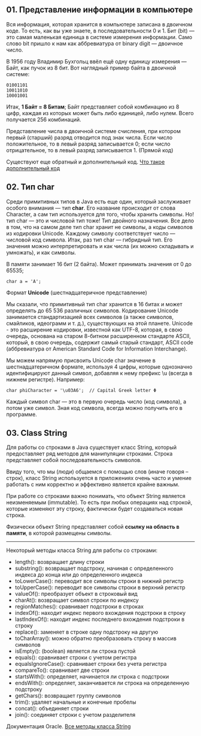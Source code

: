 ## 01. Представление информации в компьютере
Вся информация, которая хранится в компьютере записана в двоичном коде. То есть, как вы уже знаете, в последовательности 0 и 1. Бит (bit) — это самая маленькая единица в системе измерения информации. Само слово bit пришло к нам как аббревиатура от binary digit — двоичное число.

В 1956 году Владимир Бухгольц ввёл ещё одну единицу измерения — Байт, как пучок из 8 бит. 
Вот наглядный пример байта в двоичной системе:

```
01001101
10011010
10001001
```

Итак, **1 Байт = 8 Битам**; Байт представляет собой комбинацию из 8 цифр, каждая из которых может быть либо единицей, либо нулем. Всего получается 256 комбинаций.

Представление числа в двоичной системе счисления, при котором первый (старший) разряд отводится под знак числа. Если число положительное, то в левый разряд записывается 0; если число отрицательное, то в левый разряд записывается 1. (Прямой код)

Существуют еще обратный и дополнительный код.
[Что такое дополнительный код](https://ru.wikipedia.org/wiki/%D0%94%D0%BE%D0%BF%D0%BE%D0%BB%D0%BD%D0%B8%D1%82%D0%B5%D0%BB%D1%8C%D0%BD%D1%8B%D0%B9_%D0%BA%D0%BE%D0%B4 "Википедия")

## 02. Тип char
Среди примитивных типов в Java есть еще один, который заслуживает особого внимания — тип **char**. Его название происходит от слова Character, а сам тип используется для того, чтобы хранить символы.
Но! тип char — это и числовой тип тоже! Тип двойного назначения.
Все дело в том, что на самом деле тип char хранит не символы, а коды символов из кодировки Unicode. Каждому символу соответствует число — числовой код символа.
Итак, раз тип char — гибридный тип. Его значения можно интерпретировать и как числа (их можно складывать и умножать), и как символы.

В памяти занимает 16 бит (2 байта). Может принимать значения от 0 до 65535;
```
char a = 'A';
```

Формат **Unicode** (шестнадцатеричное представление)

Мы сказали, что примитивный тип char хранится в 16 битах и может определять до 65 536 различных символов. 
Кодирование Unicode занимается стандартизацией всех символов (а также символов, смайликов, идеограмм и т. д.), существующих на этой планете. Unicode - это расширение кодировки, известной как UTF-8, которая, в свою очередь, основана на старом 8-битном расширенном стандарте ASCII, который, в свою очередь, содержит самый старый стандарт, ASCII code (аббревиатура от American Standard Code for Information Interchange).

Мы можем напрямую присвоить Unicode char значение в шестнадцатеричном формате, используя 4 цифры, которые однозначно идентифицируют данный символ, добавляя к нему префикс \u (всегда в нижнем регистре). Например:
```
char phiCharacter = '\u03A6';  // Capital Greek letter Φ

```

Каждый символ char — это в первую очередь число (код символа), а потом уже символ. Зная код символа, всегда можно получить его в программе. 

## 03. Class String
Для работы со строками в Java существует класс String, который предоставляет ряд методов для манипуляции строками. Строка представляет собой последовательность символов.

Ввиду того, что мы (люди) общаемся с помощью слов (иначе говоря – строк), класс String используется в приложениях очень часто и умение работать с ним корректно и эффективно является крайне важным.

При работе со строками важно понимать, что объект String является неизменяемым (immutable). То есть при любых операциях над строкой, которые изменяют эту строку, фактически будет создаваться новая строка.

Физически объект String представляет собой **ссылку на область в памяти**, в которой размещены символы.

___
Некоторый методы класса String для работы со строками:
- length(): возвращает длину строки 
- substring(): возвращает подстроку, начиная с определенного индекса до конца или до определенного индекса 
- toLowerCase(): переводит все символы строки в нижний регистр 
- toUpperCase(): переводит все символы строки в верхний регистр 
- valueOf(): преобразует объект в строковый вид 
- charAt(): возвращает символ строки по индексу 
- regionMatches(): сравнивает подстроки в строках 
- indexOf(): находит индекс первого вхождения подстроки в строку 
- lastIndexOf(): находит индекс последнего вхождения подстроки в строку 
- replace(): заменяет в строке одну подстроку на другую
- toCharArray(): можно обратно преобразовать строку в массив символов 
- isEmpty(): (boolean) является ли строка пустой 
- equals(): сравнивает строки с учетом регистра 
- equalsIgnoreCase(): сравнивает строки без учета регистра 
- сompareTo(): сравнивает две строки 
- startsWith(): определяет, начинается ли строка с подстроки 
- endsWith(): определяет, заканчивается ли строка на определенную подстроку 
- getChars(): возвращает группу символов 
- trim(): удаляет начальные и конечные пробелы 
- concat(): объединяет строки 
- join(): соединяет строки с учетом разделителя

Документация Oracle. [Все методы класса String](https://docs.oracle.com/javase/8/docs/api/java/lang/String.html "Oracle documentation")














